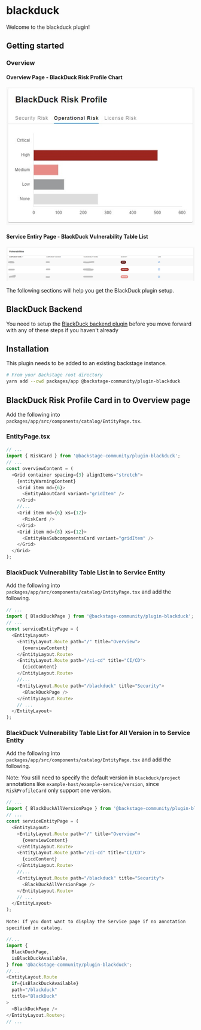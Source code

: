 # blackduck

Welcome to the blackduck plugin!

## Getting started

### Overview

#### Overview Page - BlackDuck Risk Profile Chart

![BlackDuck Chart Example](./docs/blackduck-risk-profile.png)

#### Service Entiry Page - BlackDuck Vulnerability Table List

![BlackDuck Table Example](./docs/blackduck-table.png)

The following sections will help you get the BlackDuck plugin setup.

## BlackDuck Backend

You need to setup the [BlackDuck backend plugin](https://github.com/backstage/community-plugins/blob/main/workspaces/blackduck/plugins/blackduck-backend) before you move forward with any of these steps if you haven't already

## Installation

This plugin needs to be added to an existing backstage instance.

```bash
# From your Backstage root directory
yarn add --cwd packages/app @backstage-community/plugin-blackduck
```

## BlackDuck Risk Profile Card in to Overview page

Add the following into `packages/app/src/components/catalog/EntityPage.tsx`.

### EntityPage.tsx

```typescript
// ...
import { RiskCard } from '@backstage-community/plugin-blackduck';
// ...
const overviewContent = (
  <Grid container spacing={3} alignItems="stretch">
    {entityWarningContent}
    <Grid item md={6}>
      <EntityAboutCard variant="gridItem" />
    </Grid>
    //...
    <Grid item md={6} xs={12}>
      <RiskCard />
    </Grid>
    <Grid item md={8} xs={12}>
      <EntityHasSubcomponentsCard variant="gridItem" />
    </Grid>
  </Grid>
);
```

### BlackDuck Vulnerability Table List in to Service Entity

Add the following into `packages/app/src/components/catalog/EntityPage.tsx` and add the following.

```typescript
// ...
import { BlackDuckPage } from '@backstage-community/plugin-blackduck';
// ...
const serviceEntityPage = (
  <EntityLayout>
    <EntityLayout.Route path="/" title="Overview">
      {overviewContent}
    </EntityLayout.Route>
    <EntityLayout.Route path="/ci-cd" title="CI/CD">
      {cicdContent}
    </EntityLayout.Route>
    //...
    <EntityLayout.Route path="/blackduck" title="Security">
      <BlackDuckPage />
    </EntityLayout.Route>
    // ...
  </EntityLayout>
);
```

### BlackDuck Vulnerability Table List for All Version in to Service Entity

Add the following into `packages/app/src/components/catalog/EntityPage.tsx` and add the following.

Note: You still need to specify the default version in `blackduck/project` annotations like `example-host/example-service/version`, since `RiskProfileCard` only support one version.

```typescript
// ...
import { BlackDuckAllVersionPage } from '@backstage-community/plugin-blackduck';
// ...
const serviceEntityPage = (
  <EntityLayout>
    <EntityLayout.Route path="/" title="Overview">
      {overviewContent}
    </EntityLayout.Route>
    <EntityLayout.Route path="/ci-cd" title="CI/CD">
      {cicdContent}
    </EntityLayout.Route>
    //...
    <EntityLayout.Route path="/blackduck" title="Security">
      <BlackDuckAllVersionPage />
    </EntityLayout.Route>
    // ...
  </EntityLayout>
);
```

`Note: If you dont want to display the Service page if no annotation specified in catalog.`

```typescript
//...
import {
  BlackDuckPage,
  isBlackDuckAvailable,
} from '@backstage-community/plugin-blackduck';
//...
<EntityLayout.Route
  if={isBlackDuckAvailable}
  path="/blackduck"
  title="BlackDuck"
>
  <BlackDuckPage />
</EntityLayout.Route>;
// ...
```
